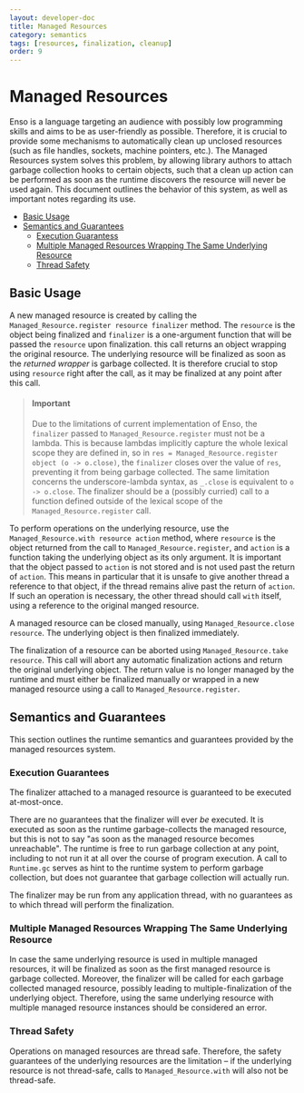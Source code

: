 ```yaml
---
layout: developer-doc
title: Managed Resources
category: semantics
tags: [resources, finalization, cleanup]
order: 9
---
```


# Managed Resources

Enso is a language targeting an audience with possibly low programming skills
and aims to be as user-friendly as possible. Therefore, it is crucial to provide
some mechanisms to automatically clean up unclosed resources (such as file
handles, sockets, machine pointers, etc.). The Managed Resources system solves
this problem, by allowing library authors to attach garbage collection hooks to
certain objects, such that a clean up action can be performed as soon as the
runtime discovers the resource will never be used again. This document outlines
the behavior of this system, as well as important notes regarding its use.

<!-- MarkdownTOC levels="2,3" autolink="true" -->

- [Basic Usage](#basic-usage)
- [Semantics and Guarantees](#semantics-and-guarantees)
  - [Execution Guarantess](#execution-guarantees)
  - [Multiple Managed Resources Wrapping The Same Underlying Resource](#multiple-managed-resources-wrapping-the-same-underlying-resource)
  - [Thread Safety](#thread-safety)

<!-- /MarkdownTOC -->

## Basic Usage

A new managed resource is created by calling the
`Managed_Resource.register resource finalizer` method. The `resource` is the
object being finalized and `finalizer` is a one-argument function that will be
passed the `resource` upon finalization. this call returns an object wrapping
the original resource. The underlying resource will be finalized as soon as the
_returned wrapper_ is garbage collected. It is therefore crucial to stop using
`resource` right after the call, as it may be finalized at any point after this
call.

> #### Important
>
> Due to the limitations of current implementation of Enso, the `finalizer`
> passed to `Managed_Resource.register` must not be a lambda. This is because
> lambdas implicitly capture the whole lexical scope they are defined in, so in
> `res = Managed_Resource.register object (o -> o.close)`, the `finalizer`
> closes over the value of `res`, preventing it from being garbage collected.
> The same limitation concerns the underscore-lambda syntax, as `_.close` is
> equivalent to `o -> o.close`. The finalizer should be a (possibly curried)
> call to a function defined outside of the lexical scope of the
> `Managed_Resource.register` call.

To perform operations on the underlying resource, use the
`Managed_Resource.with resource action` method, where `resource` is the object
returned from the call to `Managed_Resource.register`, and `action` is a
function taking the underlying object as its only argument. It is important that
the object passed to `action` is not stored and is not used past the return of
`action`. This means in particular that it is unsafe to give another thread a
reference to that object, if the thread remains alive past the return of
`action`. If such an operation is necessary, the other thread should call `with`
itself, using a reference to the original manged resource.

A managed resource can be closed manually, using
`Managed_Resource.close resource`. The underlying object is then finalized
immediately.

The finalization of a resource can be aborted using
`Managed_Resource.take resource`. This call will abort any automatic
finalization actions and return the original underlying object. The return value
is no longer managed by the runtime and must either be finalized manually or
wrapped in a new managed resource using a call to `Managed_Resource.register`.

## Semantics and Guarantees

This section outlines the runtime semantics and guarantees provided by the
managed resources system.

### Execution Guarantees

The finalizer attached to a managed resource is guaranteed to be executed
at-most-once.

There are no guarantees that the finalizer will ever _be_ executed. It is
executed as soon as the runtime garbage-collects the managed resource, but this
is not to say "as soon as the managed resource becomes unreachable". The runtime
is free to run garbage collection at any point, including to not run it at all
over the course of program execution. A call to `Runtime.gc` serves as hint to
the runtime system to perform garbage collection, but does not guarantee that
garbage collection will actually run.

The finalizer may be run from any application thread, with no guarantees as to
which thread will perform the finalization.

### Multiple Managed Resources Wrapping The Same Underlying Resource

In case the same underlying resource is used in multiple managed resources, it
will be finalized as soon as the first managed resource is garbage collected.
Moreover, the finalizer will be called for each garbage collected managed
resource, possibly leading to multiple-finalization of the underlying object.
Therefore, using the same underlying resource with multiple managed resource
instances should be considered an error.

### Thread Safety

Operations on managed resources are thread safe. Therefore, the safety
guarantees of the underlying resources are the limitation – if the underlying
resource is not thread-safe, calls to `Managed_Resource.with` will also not be
thread-safe.
